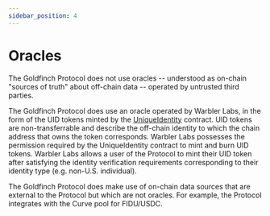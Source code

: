 ```yaml
---
sidebar_position: 4
---
```


# Oracles

The Goldfinch Protocol does not use oracles -- understood as on-chain "sources of truth" about off-chain data -- operated by untrusted third parties.

The Goldfinch Protocol does use an oracle operated by Warbler Labs, in the form of the UID tokens minted by the [UniqueIdentity](./contracts/core/UniqueIdentity) contract. UID tokens are non-transferrable and describe the off-chain identity to which the chain address that owns the token corresponds. Warbler Labs possesses the permission required by the UniqueIdentity contract to mint and burn UID tokens. Warbler Labs allows a user of the Protocol to mint their UID token after satisfying the identity verification requirements corresponding to their identity type (e.g. non-U.S. individual).

The Goldfinch Protocol does make use of on-chain data sources that are external to the Protocol but which are not oracles. For example, the Protocol integrates with the Curve pool for FIDU/USDC.

